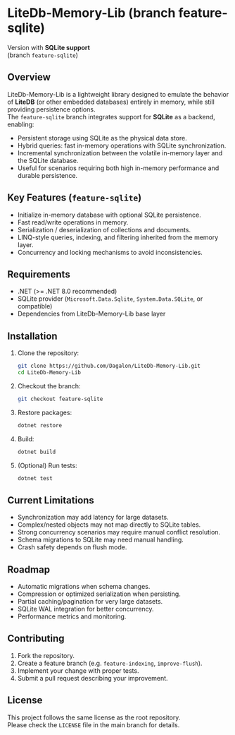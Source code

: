 # LiteDb-Memory-Lib (branch **feature-sqlite**)

Version with **SQLite support**  
(branch `feature-sqlite`)

## Overview

LiteDb-Memory-Lib is a lightweight library designed to emulate the behavior of **LiteDB** (or other embedded databases) entirely in memory, while still providing persistence options.  
The `feature-sqlite` branch integrates support for **SQLite** as a backend, enabling:

- Persistent storage using SQLite as the physical data store.
- Hybrid queries: fast in-memory operations with SQLite synchronization.
- Incremental synchronization between the volatile in-memory layer and the SQLite database.
- Useful for scenarios requiring both high in-memory performance and durable persistence.

## Key Features (`feature-sqlite`)

- Initialize in-memory database with optional SQLite persistence.
- Fast read/write operations in memory.
- Serialization / deserialization of collections and documents.
- LINQ-style queries, indexing, and filtering inherited from the memory layer.
- Concurrency and locking mechanisms to avoid inconsistencies.

## Requirements

- .NET (>= .NET 8.0 recommended)
- SQLite provider (`Microsoft.Data.Sqlite`, `System.Data.SQLite`, or compatible)
- Dependencies from LiteDb-Memory-Lib base layer

## Installation

1. Clone the repository:

   ```bash
   git clone https://github.com/Dagalon/LiteDb-Memory-Lib.git
   cd LiteDb-Memory-Lib
   ```

2. Checkout the branch:

   ```bash
   git checkout feature-sqlite
   ```

3. Restore packages:

   ```bash
   dotnet restore
   ```

4. Build:

   ```bash
   dotnet build
   ```

5. (Optional) Run tests:

   ```bash
   dotnet test
   ```

## Current Limitations

- Synchronization may add latency for large datasets.
- Complex/nested objects may not map directly to SQLite tables.
- Strong concurrency scenarios may require manual conflict resolution.
- Schema migrations to SQLite may need manual handling.
- Crash safety depends on flush mode.

## Roadmap

- Automatic migrations when schema changes.
- Compression or optimized serialization when persisting.
- Partial caching/pagination for very large datasets.
- SQLite WAL integration for better concurrency.
- Performance metrics and monitoring.

## Contributing

1. Fork the repository.
2. Create a feature branch (e.g. `feature-indexing`, `improve-flush`).
3. Implement your change with proper tests.
4. Submit a pull request describing your improvement.

## License

This project follows the same license as the root repository.  
Please check the `LICENSE` file in the main branch for details.
